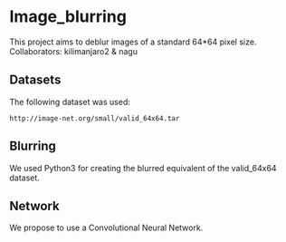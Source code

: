 # Image_blurring

This project aims to deblur images of a standard 64*64 pixel size.
Collaborators: kilimanjaro2 & nagu

## Datasets

The following dataset was used:
```
http://image-net.org/small/valid_64x64.tar
```

## Blurring

We used Python3 for creating the blurred equivalent of the valid_64x64 dataset.

## Network

We propose to use a Convolutional Neural Network.
